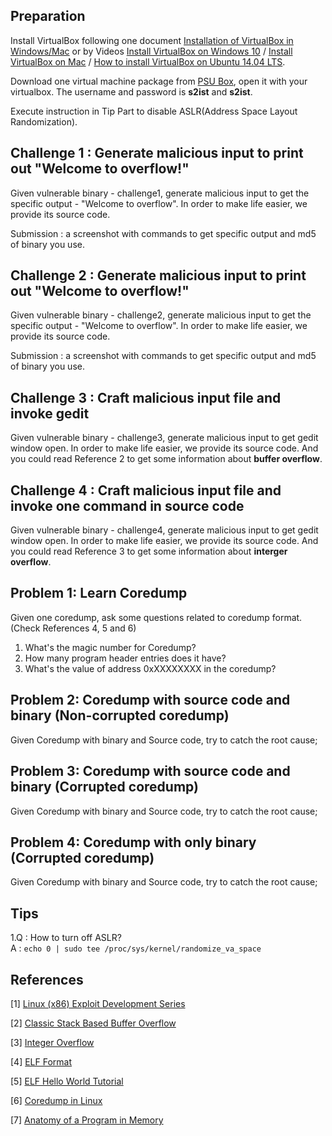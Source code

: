 
## Preparation

Install VirtualBox following one document [Installation of VirtualBox in Windows/Mac](https://github.com/psusecurity/psusecurity.github.io/raw/master/doc/VirtualBox_Installation.pdf) or by Videos [Install VirtualBox on Windows 10](https://www.youtube.com/watch?v=63_kPIQUPp8) / [Install VirtualBox on Mac](https://www.youtube.com/watch?v=lEvM-No4eQo) / [How to install VirtualBox on Ubuntu 14.04 LTS](https://www.youtube.com/watch?v=si0nSaCnNoY).

Download one virtual machine package from [PSU Box](), open it with your virtualbox. The username and password is **s2ist** and **s2ist**.

Execute instruction in Tip Part to disable ASLR(Address Space Layout Randomization).

## Challenge 1 : Generate malicious input to print out "Welcome to overflow!"

Given vulnerable binary - challenge1, generate malicious input to get the specific output - "Welcome to overflow". In order to make life easier, we provide its source code.

Submission : a screenshot with commands to get specific output and md5 of binary you use.

## Challenge 2 : Generate malicious input to print out "Welcome to overflow!"

Given vulnerable binary - challenge2, generate malicious input to get the specific output - "Welcome to overflow". In order to make life easier, we provide its source code.

Submission : a screenshot with commands to get specific output and md5 of binary you use.

## Challenge 3 : Craft malicious input file and invoke gedit

Given vulnerable binary - challenge3, generate malicious input to get gedit window open. In order to make life easier, we provide its source code. And you could read Reference 2 to get some information about **buffer overflow**.

## Challenge 4 : Craft malicious input file and invoke one command in source code

Given vulnerable binary - challenge4, generate malicious input to get gedit window open. In order to make life easier, we provide its source code. And you could read Reference 3 to get some information about **interger overflow**.

## Problem 1: Learn Coredump

Given one coredump, ask some questions related to coredump format. (Check References 4, 5 and 6)

1. What's the magic number for Coredump?
2. How many program header entries does it have?
3. What's the value of address 0xXXXXXXXX in the coredump?

## Problem 2: Coredump with source code and binary (Non-corrupted coredump)
 
Given Coredump with binary and Source code, try to catch the root cause;

## Problem 3: Coredump with source code and binary (Corrupted coredump)

Given Coredump with binary and Source code, try to catch the root cause;

## Problem 4: Coredump with only binary (Corrupted coredump)

Given Coredump with binary and Source code, try to catch the root cause;

## Tips

1.Q : How to turn off ASLR?    
  A : `echo 0 | sudo tee /proc/sys/kernel/randomize_va_space`

## References

[1] [Linux (x86) Exploit Development Series](https://sploitfun.wordpress.com/2015/06/26/linux-x86-exploit-development-tutorial-series/)

[2] [Classic Stack Based Buffer Overflow](https://sploitfun.wordpress.com/2015/05/08/classic-stack-based-buffer-overflow/)

[3] [Integer Overflow](https://sploitfun.wordpress.com/2015/06/23/integer-overflow/)

[4] [ELF Format](http://refspecs.linuxfoundation.org/LSB_4.1.0/LSB-Core-generic/LSB-Core-generic/elf-generic.html)

[5] [ELF Hello World Tutorial](http://www.cirosantilli.com/elf-hello-world/#generate-the-example)

[6] [Coredump in Linux](http://www.gabriel.urdhr.fr/2015/05/29/core-file/)

[7] [Anatomy of a Program in Memory](http://duartes.org/gustavo/blog/post/anatomy-of-a-program-in-memory/)
